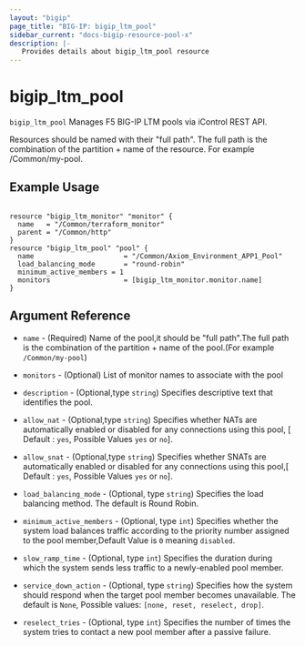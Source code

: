 ```yaml
---
layout: "bigip"
page_title: "BIG-IP: bigip_ltm_pool"
sidebar_current: "docs-bigip-resource-pool-x"
description: |-
   Provides details about bigip_ltm_pool resource
---
```


# bigip\_ltm\_pool

`bigip_ltm_pool` Manages F5 BIG-IP LTM pools via iControl REST API.

Resources should be named with their "full path". The full path is the combination of the partition + name of the resource. For example /Common/my-pool.


## Example Usage

```hcl

resource "bigip_ltm_monitor" "monitor" {
  name   = "/Common/terraform_monitor"
  parent = "/Common/http"
}
resource "bigip_ltm_pool" "pool" {
  name                      = "/Common/Axiom_Environment_APP1_Pool"
  load_balancing_mode       = "round-robin"
  minimum_active_members = 1
  monitors                  = [bigip_ltm_monitor.monitor.name]
}
```      

## Argument Reference

* `name` - (Required) Name of the pool,it should be "full path".The full path is the combination of the partition + name of the pool.(For example `/Common/my-pool`)

* `monitors` - (Optional) List of monitor names to associate with the pool

* `description` - (Optional,type `string`) Specifies descriptive text that identifies the pool. 

* `allow_nat` - (Optional,type `string`) Specifies whether NATs are automatically enabled or disabled for any connections using this pool, [ Default : `yes`, Possible Values `yes` or `no`].

* `allow_snat` - (Optional,type `string`) Specifies whether SNATs are automatically enabled or disabled for any connections using this pool,[ Default : `yes`, Possible Values `yes` or `no`].

* `load_balancing_mode` - (Optional, type `string`) Specifies the load balancing method. The default is Round Robin.

* `minimum_active_members` - (Optional, type `int`) Specifies whether the system load balances traffic according to the priority number assigned to the pool member,Default Value is `0` meaning `disabled`.

* `slow_ramp_time` - (Optional, type `int`) Specifies the duration during which the system sends less traffic to a newly-enabled pool member.

* `service_down_action` - (Optional, type `string`) Specifies how the system should respond when the target pool member becomes unavailable. The default is `None`, Possible values: `[none, reset, reselect, drop]`.

* `reselect_tries` - (Optional, type `int`) Specifies the number of times the system tries to contact a new pool member after a passive failure.
